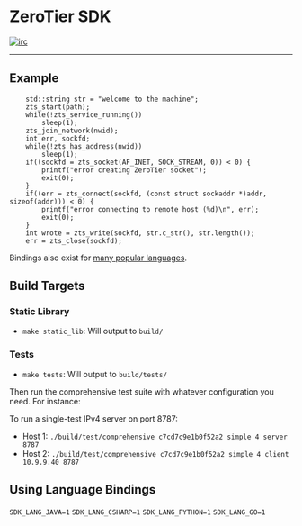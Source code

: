 ZeroTier SDK
======

[![irc](https://img.shields.io/badge/IRC-%23zerotier%20on%20freenode-orange.svg)](https://webchat.freenode.net/?channels=zerotier)

***

## Example

```
	std::string str = "welcome to the machine";
	zts_start(path);
	while(!zts_service_running())
		sleep(1);
	zts_join_network(nwid);
	int err, sockfd;
	while(!zts_has_address(nwid))
		sleep(1);
	if((sockfd = zts_socket(AF_INET, SOCK_STREAM, 0)) < 0) {
		printf("error creating ZeroTier socket");
		exit(0);
	}
	if((err = zts_connect(sockfd, (const struct sockaddr *)addr, sizeof(addr))) < 0) {
		printf("error connecting to remote host (%d)\n", err);
		exit(0);
	}
	int wrote = zts_write(sockfd, str.c_str(), str.length());
	err = zts_close(sockfd);
```

Bindings also exist for [many popular languages]().

## Build Targets
### Static Library
 - `make static_lib`: Will output to `build/`

### Tests
 - `make tests`: Will output to `build/tests/`

Then run the comprehensive test suite with whatever configuration you need. For instance:

To run a single-test IPv4 server on port 8787:

  - Host 1: `./build/test/comprehensive c7cd7c9e1b0f52a2 simple 4 server 8787`
  - Host 2: `./build/test/comprehensive c7cd7c9e1b0f52a2 simple 4 client 10.9.9.40 8787`

## Using Language Bindings
`SDK_LANG_JAVA=1`
`SDK_LANG_CSHARP=1`
`SDK_LANG_PYTHON=1`
`SDK_LANG_GO=1`
